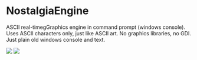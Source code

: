 # NostalgiaEngine
ASCII real-timegGraphics engine in command prompt (windows console). Uses ASCII characters only, just like ASCII art. No graphics libraries, no GDI. Just plain old windows console and text.

<img src="https://lh3.googleusercontent.com/d/1MSkoUra-ikXVTm11CZvRQ0rVxH7LT3O3">
<img src="https://lh3.googleusercontent.com/d/1Ehc9vtt5g_1ok_lX1soGly7VD6OSqKb0">

